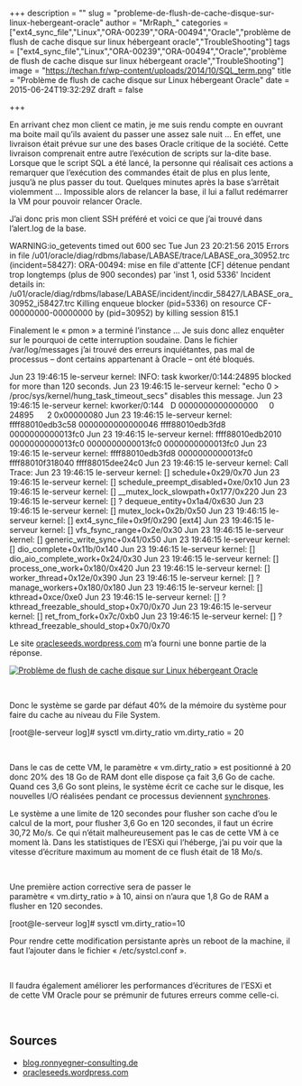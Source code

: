 +++
description = ""
slug = "probleme-de-flush-de-cache-disque-sur-linux-hebergeant-oracle"
author = "MrRaph_"
categories = ["ext4_sync_file","Linux","ORA-00239","ORA-00494","Oracle","problème de flush de cache disque sur linux hébergeant oracle","TroubleShooting"]
tags = ["ext4_sync_file","Linux","ORA-00239","ORA-00494","Oracle","problème de flush de cache disque sur linux hébergeant oracle","TroubleShooting"]
image = "https://techan.fr/wp-content/uploads/2014/10/SQL_term.png"
title = "Problème de flush de cache disque sur Linux hébergeant Oracle"
date = 2015-06-24T19:32:29Z
draft = false

+++


En arrivant chez mon client ce matin, je me suis rendu compte en ouvrant ma boite mail qu’ils avaient du passer une assez sale nuit … En effet, une livraison était prévue sur une des bases Oracle critique de la société. Cette livraison comprenait entre autre l’exécution de scripts sur la-dite base. Lorsque que le script SQL a été lancé, la personne qui réalisait ces actions a remarquer que l’exécution des commandes était de plus en plus lente, jusqu’à ne plus passer du tout. Quelques minutes après la base s’arrêtait violemment … Impossible alors de relancer la base, il lui a fallut redémarrer la VM pour pouvoir relancer Oracle.

J’ai donc pris mon client SSH préféré et voici ce que j’ai trouvé dans l’alert.log de la base.

WARNING:io_getevents timed out 600 sec Tue Jun 23 20:21:56 2015 Errors in file /u01/oracle/diag/rdbms/labase/LABASE/trace/LABASE_ora_30952.trc  (incident=58427): ORA-00494: mise en file d'attente [CF] détenue pendant trop longtemps (plus de 900 secondes) par 'inst 1, osid 5336' Incident details in: /u01/oracle/diag/rdbms/labase/LABASE/incident/incdir_58427/LABASE_ora_30952_i58427.trc Killing enqueue blocker (pid=5336) on resource CF-00000000-00000000 by (pid=30952) by killing session 815.1

Finalement le « pmon » a terminé l’instance … Je suis donc allez enquêter sur le pourquoi de cette interruption soudaine. Dans le fichier /var/log/messages j’ai trouvé des erreurs inquiétantes, pas mal de processus – dont certains appartenant à Oracle – ont été bloqués.

Jun 23 19:46:15 le-serveur kernel: INFO: task kworker/0:144:24895 blocked for more than 120 seconds. Jun 23 19:46:15 le-serveur kernel: "echo 0 > /proc/sys/kernel/hung_task_timeout_secs" disables this message. Jun 23 19:46:15 le-serveur kernel: kworker/0:144   D 0000000000000000     0 24895      2 0x00000080 Jun 23 19:46:15 le-serveur kernel: ffff88010edb3c58 0000000000000046 ffff88010edb3fd8 0000000000013fc0 Jun 23 19:46:15 le-serveur kernel: ffff88010edb2010 0000000000013fc0 0000000000013fc0 0000000000013fc0 Jun 23 19:46:15 le-serveur kernel: ffff88010edb3fd8 0000000000013fc0 ffff88010f318040 ffff88015dee24c0 Jun 23 19:46:15 le-serveur kernel: Call Trace: Jun 23 19:46:15 le-serveur kernel: [<ffffffff815924f9>] schedule+0x29/0x70 Jun 23 19:46:15 le-serveur kernel: [<ffffffff815927ee>] schedule_preempt_disabled+0xe/0x10 Jun 23 19:46:15 le-serveur kernel: [<ffffffff81590e27>] __mutex_lock_slowpath+0x177/0x220 Jun 23 19:46:15 le-serveur kernel: [<ffffffff8109dd44>] ? dequeue_entity+0x1a4/0x630 Jun 23 19:46:15 le-serveur kernel: [<ffffffff81590c8b>] mutex_lock+0x2b/0x50 Jun 23 19:46:15 le-serveur kernel: [<ffffffffa01976ef>] ext4_sync_file+0x9f/0x290 [ext4] Jun 23 19:46:15 le-serveur kernel: [<ffffffff811c02ae>] vfs_fsync_range+0x2e/0x30 Jun 23 19:46:15 le-serveur kernel: [<ffffffff811c0311>] generic_write_sync+0x41/0x50 Jun 23 19:46:15 le-serveur kernel: [<ffffffff811cbbbb>] dio_complete+0x11b/0x140 Jun 23 19:46:15 le-serveur kernel: [<ffffffff811cbd34>] dio_aio_complete_work+0x24/0x30 Jun 23 19:46:15 le-serveur kernel: [<ffffffff8107b8f0>] process_one_work+0x180/0x420 Jun 23 19:46:15 le-serveur kernel: [<ffffffff8107d92e>] worker_thread+0x12e/0x390 Jun 23 19:46:15 le-serveur kernel: [<ffffffff8107d800>] ? manage_workers+0x180/0x180 Jun 23 19:46:15 le-serveur kernel: [<ffffffff81082c7e>] kthread+0xce/0xe0 Jun 23 19:46:15 le-serveur kernel: [<ffffffff81082bb0>] ? kthread_freezable_should_stop+0x70/0x70 Jun 23 19:46:15 le-serveur kernel: [<ffffffff8159bf2c>] ret_from_fork+0x7c/0xb0 Jun 23 19:46:15 le-serveur kernel: [<ffffffff81082bb0>] ? kthread_freezable_should_stop+0x70/0x70

Le site [oracleseeds.wordpress.com](https://oracleseeds.wordpress.com) m’a fourni une bonne partie de la réponse.

[![Problème de flush de cache disque sur Linux hébergeant Oracle](https://techan.fr/wp-content/uploads/2015/06/Capture-d’écran-2015-06-24-à-19.16.02.png)](https://techan.fr/wp-content/uploads/2015/06/Capture-d’écran-2015-06-24-à-19.16.02.png)

 

Donc le système se garde par défaut 40% de la mémoire du système pour faire du cache au niveau du File System.

[root@le-serveur log]# sysctl vm.dirty_ratio vm.dirty_ratio = 20

 

Dans le cas de cette VM, le paramètre « vm.dirty_ratio » est positionné à 20 donc 20% des 18 Go de RAM dont elle dispose ça fait 3,6 Go de cache. Quand ces 3,6 Go sont pleins, le système écrit ce cache sur le disque, les nouvelles I/O réalisées pendant ce processus deviennent <span style="text-decoration: underline;">synchrones</span>.

Le système a une limite de 120 secondes pour flusher son cache d’ou le calcul de la mort, pour flusher 3,6 Go en 120 secondes, il faut un écrire 30,72 Mo/s. Ce qui n’était malheureusement pas le cas de cette VM à ce moment là. Dans les statistiques de l’ESXi qui l’héberge, j’ai pu voir que la vitesse d’écriture maximum au moment de ce flush était de 18 Mo/s.

 

Une première action corrective sera de passer le paramètre « vm.dirty_ratio » à 10, ainsi on n’aura que 1,8 Go de RAM a flusher en 120 secondes.

[root@le-serveur log]# sysctl vm.dirty_ratio=10

Pour rendre cette modification persistante après un reboot de la machine, il faut l’ajouter dans le fichier « /etc/systcl.conf ».

 

Il faudra également améliorer les performances d’écritures de l’ESXi et de cette VM Oracle pour se prémunir de futures erreurs comme celle-ci.

 


## Sources

- [blog.ronnyegner-consulting.de](http://blog.ronnyegner-consulting.de/2011/10/13/info-task-blocked-for-more-than-120-seconds/comment-page-1/)
- [oracleseeds.wordpress.com](https://oracleseeds.wordpress.com/2012/03/02/dedicated-and-shared-server-processes/)

 



